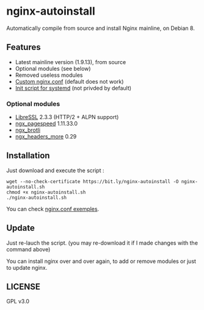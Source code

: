 # nginx-autoinstall
Automatically compile from source and install Nginx mainline, on Debian 8.

## Features
- Latest mainline version (1.9.13), from source
- Optional modules (see below)
- Removed useless modules
- [Custom nginx.conf](https://github.com/Angristan/nginx-autoinstall/blob/master/conf/nginx.conf) (default does not work)
- [Init script for systemd](https://github.com/Angristan/nginx-autoinstall/blob/master/conf/nginx.service) (not privded by default)

### Optional modules
- [LibreSSL](https://github.com/libressl-portable/portable) 2.3.3 (HTTP/2 + ALPN support)
- [ngx_pagespeed](https://github.com/pagespeed/ngx_pagespeed) 1.11.33.0
- [ngx_brotli](https://github.com/google/ngx_brotli)
- [ngx_headers_more](https://github.com/openresty/headers-more-nginx-module) 0.29

## Installation

Just download and execute the script :
```
wget --no-check-certificate https://bit.ly/nginx-autoinstall -O nginx-autoinstall.sh
chmod +x nginx-autoinstall.sh
./nginx-autoinstall.sh
```

You can check [nginx.conf exemples](https://github.com/Angristan/nginx-autoinstall/tree/master/conf).

## Update

Just re-lauch the script. (you may re-download it if I made changes with the command above)

You can install nginx over and over again, to add or remove modules or just to update nginx.

## LICENSE

GPL v3.0
